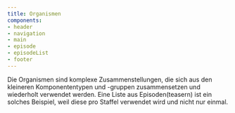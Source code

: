 ```yaml
---
title: Organismen
components:
- header
- navigation
- main
- episode
- episodeList
- footer
---
```

Die Organismen sind komplexe Zusammenstellungen, die sich aus den kleineren Komponententypen und -gruppen zusammensetzen und wiederholt verwendet werden.
Eine Liste aus Episoden(teasern) ist ein solches Beispiel, weil diese pro Staffel verwendet wird und nicht nur einmal.
